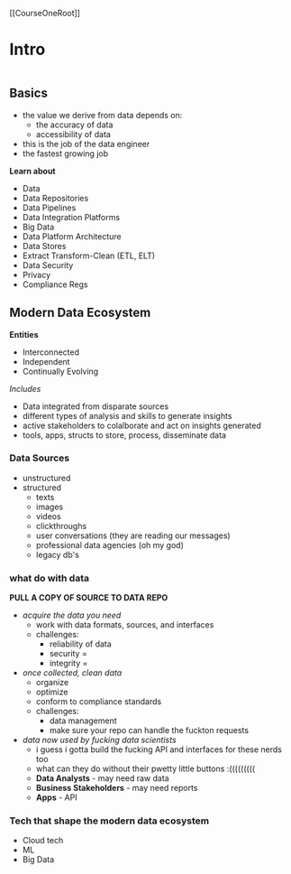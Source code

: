 [[CourseOneRoot]]
# Intro
```toc
```

## Basics
- the value we derive from data depends on:
	- the accuracy of data
	- accessibility of data
- this is the job of the data engineer
- the fastest growing job

**Learn about**
- Data
- Data Repositories
- Data Pipelines
- Data Integration Platforms
- Big Data
- Data Platform Architecture
- Data Stores
- Extract Transform-Clean (ETL, ELT)
- Data Security
- Privacy
- Compliance Regs

## Modern Data Ecosystem
**Entities**
- Interconnected
- Independent
- Continually Evolving

*Includes*
- Data integrated from disparate sources
- different types of analysis and skills to generate insights
- active stakeholders to colalborate and act on insights generated
- tools, apps, structs to store, process, disseminate data

### Data Sources
- unstructured
- structured
	- texts
	- images
	- videos
	- clickthroughs
	- user conversations (they are reading our messages)
	- professional data agencies (oh my god)
	- legacy db's

### what do with data
**PULL A COPY OF SOURCE TO DATA REPO**
- *acquire the data you need*
	- work with data formats, sources, and interfaces
	- challenges:
		- reliability of data
		- security =
		- integrity  =
- *once collected, clean data*
	- organize
	- optimize
	- conform to compliance standards
	- challenges:
		- data management
		- make sure your repo can handle the fuckton requests
- *data now used by fucking data scientists*
	- i guess i gotta build the fucking API and interfaces for these nerds too
	- what can they do without their pwetty little buttons :(((((((((
	- **Data Analysts** - may need raw data
	- **Business Stakeholders** - may need reports
	- **Apps** - API

### Tech that shape the modern data ecosystem
- Cloud tech
- ML
- Big Data